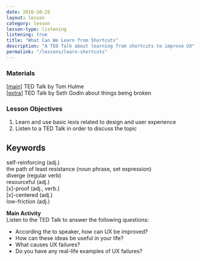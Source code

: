 ```yaml
---
date: 2016-10-25
layout: lesson
category: lesson
lesson-type: listening
listening: true
title: "What Can We Learn from Shortcuts"
description: "A TED Talk about learning from shortcuts to improve UX" 
permalink: "/lessons/learn-shortcuts"
---
```


### Materials 

[<a href= "https://www.ted.com/talks/tom_hulme_what_can_we_learn_from_shortcuts#t-51507" target="_blank">main</a>] TED Talk by Tom Hulme  
[<a href ="https://www.ted.com/talks/seth_godin_this_is_broken_1" target="_blank">extra</a>] TED Talk by Seth Godin about things being broken

### Lesson Objectives 
1. Learn and use basic lexis related to design and user experience   <br>
2. Listen to a TED Talk in order to discuss the topic  

## Keywords 
self-reinforcing (adj.)  
the path of least resistance (noun phrase, set expression)  
diverge (regular verb)  
resourceful (adj.)  
[x]-proof (adj., verb.)    
[x]-centered (adj.)  
low-friction (adj.)  

**Main Activity**  
Listen to the TED Talk to answer the following questions: 

- According the to speaker, how can UX be improved?  
- How can these ideas be useful in your life?  
- What causes UX failures?  
- Do you have any real-life examples of UX failures?   

